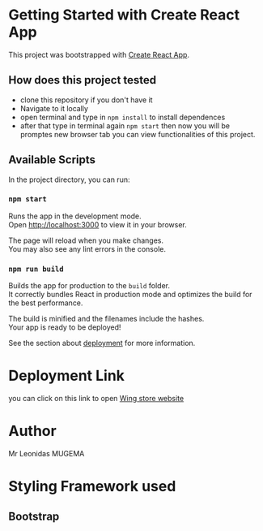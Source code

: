 # Getting Started with Create React App

This project was bootstrapped with [Create React App](https://github.com/facebook/create-react-app).

## How does this project tested
- clone this repository if you don't have it
- Navigate to it locally
- open terminal and type in `npm install` to install dependences
- after that type in terminal again `npm start` then now you will be promptes new browser tab you can view functionalities of this project.

## Available Scripts

In the project directory, you can run:

### `npm start`

Runs the app in the development mode.\
Open [http://localhost:3000](http://localhost:3000) to view it in your browser.

The page will reload when you make changes.\
You may also see any lint errors in the console.

### `npm run build`

Builds the app for production to the `build` folder.\
It correctly bundles React in production mode and optimizes the build for the best performance.

The build is minified and the filenames include the hashes.\
Your app is ready to be deployed!

See the section about [deployment](https://facebook.github.io/create-react-app/docs/deployment) for more information.

# Deployment Link
 you can click on this link to open [Wing store website](https://wingi-shop.herokuapp.com/)

# Author
 Mr Leonidas MUGEMA

# Styling Framework used
## Bootstrap